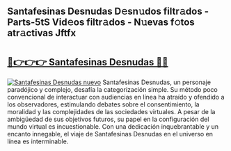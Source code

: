 ## Santafesinas Desnudas D𝚎sn𝚞dos filtr𝚊dos - Parts-5tS Vid𝚎os filtr𝚊dos - N𝚞evas f𝚘tos atr𝚊ctivas Jftfx

# <h2><a href="http://mb81zvt.tromn.icu/?c=Santafesinas+Desnudas">🔗👉👉👉 Santafesinas Desnudas 🔗🔗</a></h2>

[![Santafesinas Desnudas nuevo](https://i.imgur.com/pEAQMta.gif)](http://mb81zvt.tromn.icu/?c=Santafesinas+Desnudas)
Santafesinas Desnudas, un personaje paradójico y complejo, desafía la categorización simple. Su método poco convencional de interactuar con audiencias en línea ha atraído y ofendido a los observadores, estimulando debates sobre el consentimiento, la moralidad y las complejidades de las sociedades virtuales. A pesar de la ambigüedad de sus objetivos futuros, su papel en la configuración del mundo virtual es incuestionable. Con una dedicación inquebrantable y un encanto innegable, el viaje de Santafesinas Desnudas en el universo en línea es interminable.
